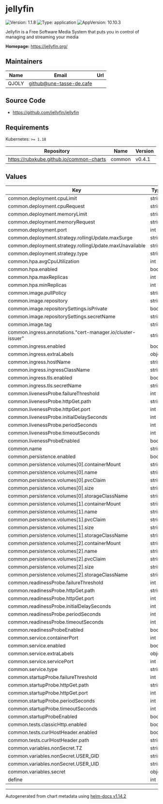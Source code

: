 # jellyfin

![Version: 1.1.8](https://img.shields.io/badge/Version-1.1.8-informational?style=flat-square) ![Type: application](https://img.shields.io/badge/Type-application-informational?style=flat-square) ![AppVersion: 10.10.3](https://img.shields.io/badge/AppVersion-10.10.3-informational?style=flat-square)

Jellyfin is a Free Software Media System that puts you in control of managing and streaming your media

**Homepage:** <https://jellyfin.org/>

## Maintainers

| Name | Email | Url |
| ---- | ------ | --- |
| QJOLY | <github@une-tasse-de.cafe> |  |

## Source Code

* <https://github.com/jellyfin/jellyfin>

## Requirements

Kubernetes: `>= 1.18`

| Repository | Name | Version |
|------------|------|---------|
| https://rubxkube.github.io/common-charts | common | v0.4.1 |

## Values

| Key | Type | Default | Description |
|-----|------|---------|-------------|
| common.deployment.cpuLimit | string | `nil` |  |
| common.deployment.cpuRequest | string | `nil` |  |
| common.deployment.memoryLimit | string | `nil` |  |
| common.deployment.memoryRequest | string | `nil` |  |
| common.deployment.port | int | `8096` |  |
| common.deployment.strategy.rollingUpdate.maxSurge | string | `"25%"` |  |
| common.deployment.strategy.rollingUpdate.maxUnavailable | string | `"25%"` |  |
| common.deployment.strategy.type | string | `"RollingUpdate"` |  |
| common.hpa.avgCpuUtilization | int | `50` |  |
| common.hpa.enabled | bool | `false` |  |
| common.hpa.maxReplicas | int | `2` |  |
| common.hpa.minReplicas | int | `1` |  |
| common.image.pullPolicy | string | `"Always"` |  |
| common.image.repository | string | `"jellyfin/jellyfin"` |  |
| common.image.repositorySettings.isPrivate | bool | `false` |  |
| common.image.repositorySettings.secretName | string | `nil` |  |
| common.image.tag | string | `"10.10.3"` |  |
| common.ingress.annotations."cert-manager.io/cluster-issuer" | string | `"cloudflare"` |  |
| common.ingress.enabled | bool | `true` |  |
| common.ingress.extraLabels | object | `{}` |  |
| common.ingress.hostName | string | `"jellyfin.arabica.thoughtless.eu"` |  |
| common.ingress.ingressClassName | string | `"nginx"` |  |
| common.ingress.tls.enabled | bool | `true` |  |
| common.ingress.tls.secretName | string | `"jellyfin"` |  |
| common.livenessProbe.failureThreshold | int | `1` |  |
| common.livenessProbe.httpGet.path | string | `"/"` |  |
| common.livenessProbe.httpGet.port | int | `8096` |  |
| common.livenessProbe.initialDelaySeconds | int | `30` |  |
| common.livenessProbe.periodSeconds | int | `60` |  |
| common.livenessProbe.timeoutSeconds | int | `3` |  |
| common.livenessProbeEnabled | bool | `true` |  |
| common.name | string | `"jellyfin"` |  |
| common.persistence.enabled | bool | `true` |  |
| common.persistence.volumes[0].containerMount | string | `"/data/"` |  |
| common.persistence.volumes[0].name | string | `"data"` |  |
| common.persistence.volumes[0].pvcClaim | string | `""` |  |
| common.persistence.volumes[0].size | string | `"250Gi"` |  |
| common.persistence.volumes[0].storageClassName | string | `""` |  |
| common.persistence.volumes[1].containerMount | string | `"/config/"` |  |
| common.persistence.volumes[1].name | string | `"config"` |  |
| common.persistence.volumes[1].pvcClaim | string | `""` |  |
| common.persistence.volumes[1].size | string | `"2Gi"` |  |
| common.persistence.volumes[1].storageClassName | string | `""` |  |
| common.persistence.volumes[2].containerMount | string | `"/cache/"` |  |
| common.persistence.volumes[2].name | string | `"cache"` |  |
| common.persistence.volumes[2].pvcClaim | string | `""` |  |
| common.persistence.volumes[2].size | string | `"5Gi"` |  |
| common.persistence.volumes[2].storageClassName | string | `""` |  |
| common.readinessProbe.failureThreshold | int | `2` |  |
| common.readinessProbe.httpGet.path | string | `"/"` |  |
| common.readinessProbe.httpGet.port | int | `8096` |  |
| common.readinessProbe.initialDelaySeconds | int | `30` |  |
| common.readinessProbe.periodSeconds | int | `30` |  |
| common.readinessProbe.timeoutSeconds | int | `3` |  |
| common.readinessProbeEnabled | bool | `true` |  |
| common.service.containerPort | int | `8096` |  |
| common.service.enabled | bool | `true` |  |
| common.service.extraLabels | object | `{}` |  |
| common.service.servicePort | int | `80` |  |
| common.service.type | string | `"ClusterIP"` |  |
| common.startupProbe.failureThreshold | int | `20` |  |
| common.startupProbe.httpGet.path | string | `"/"` |  |
| common.startupProbe.httpGet.port | int | `8096` |  |
| common.startupProbe.periodSeconds | int | `10` |  |
| common.startupProbe.timeoutSeconds | int | `1` |  |
| common.startupProbeEnabled | bool | `true` |  |
| common.tests.classicHttp.enabled | bool | `true` |  |
| common.tests.curlHostHeader.enabled | bool | `true` |  |
| common.tests.curlHostHeader.path | string | `"/"` |  |
| common.variables.nonSecret.TZ | string | `"Europe/Paris"` |  |
| common.variables.nonSecret.USER_GID | string | `"1000"` |  |
| common.variables.nonSecret.USER_UID | string | `"1000"` |  |
| common.variables.secret | object | `{}` |  |
| define | int | `8096` |  |

----------------------------------------------
Autogenerated from chart metadata using [helm-docs v1.14.2](https://github.com/norwoodj/helm-docs/releases/v1.14.2)
